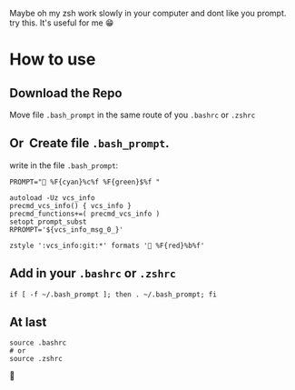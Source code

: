 Maybe oh my zsh work slowly in your computer and dont like you prompt. try this. It's useful for me 😁

# How to use

## Download the Repo

Move file `.bash_prompt` in the same route of you `.bashrc` or `.zshrc`

## Or  Create file `.bash_prompt`.

write in the file `.bash_prompt`:

```
PROMPT="🤘 %F{cyan}%c%f %F{green}$%f "

autoload -Uz vcs_info
precmd_vcs_info() { vcs_info }
precmd_functions+=( precmd_vcs_info )
setopt prompt_subst
RPROMPT='${vcs_info_msg_0_}'

zstyle ':vcs_info:git:*' formats '📍 %F{red}%b%f'
```

## Add in your `.bashrc` or `.zshrc`

```
if [ -f ~/.bash_prompt ]; then . ~/.bash_prompt; fi
```

## At last

```
source .bashrc
# or
source .zshrc
```

🥳
